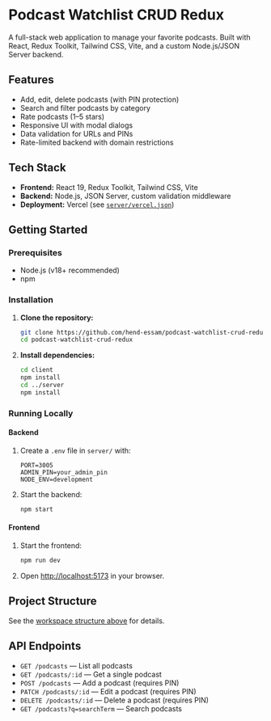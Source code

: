 # Podcast Watchlist CRUD Redux

A full-stack web application to manage your favorite podcasts. Built with React, Redux Toolkit, Tailwind CSS, Vite, and a custom Node.js/JSON Server backend.

## Features

- Add, edit, delete podcasts (with PIN protection)
- Search and filter podcasts by category
- Rate podcasts (1–5 stars)
- Responsive UI with modal dialogs
- Data validation for URLs and PINs
- Rate-limited backend with domain restrictions

## Tech Stack

- **Frontend:** React 19, Redux Toolkit, Tailwind CSS, Vite
- **Backend:** Node.js, JSON Server, custom validation middleware
- **Deployment:** Vercel (see [`server/vercel.json`](server/vercel.json))

## Getting Started

### Prerequisites

- Node.js (v18+ recommended)
- npm

### Installation

1. **Clone the repository:**

   ```sh
   git clone https://github.com/hend-essam/podcast-watchlist-crud-redux.git
   cd podcast-watchlist-crud-redux
   ```

2. **Install dependencies:**
   ```sh
   cd client
   npm install
   cd ../server
   npm install
   ```

### Running Locally

#### Backend

1. Create a `.env` file in `server/` with:
   ```
   PORT=3005
   ADMIN_PIN=your_admin_pin
   NODE_ENV=development
   ```
2. Start the backend:
   ```sh
   npm start
   ```

#### Frontend

1. Start the frontend:

   ```sh
   npm run dev
   ```

2. Open [http://localhost:5173](http://localhost:5173) in your browser.

## Project Structure

See the [workspace structure above](#) for details.

## API Endpoints

- `GET /podcasts` — List all podcasts
- `GET /podcasts/:id` — Get a single podcast
- `POST /podcasts` — Add a podcast (requires PIN)
- `PATCH /podcasts/:id` — Edit a podcast (requires PIN)
- `DELETE /podcasts/:id` — Delete a podcast (requires PIN)
- `GET /podcasts?q=searchTerm` — Search podcasts
